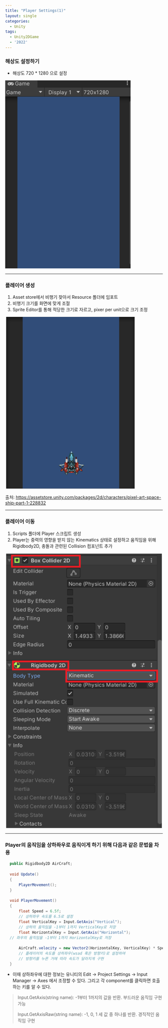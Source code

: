 ```yaml
---
title: "Player Settings(1)"
layout: single
categories:
  - Unity
tags:
  - Unity2DGame
  - '2022'
---
```


### 해상도 설정하기
  - 해상도 720 * 1280 으로 설정

  ![Display](/assets/images/2022_Display.png)

---

### 플레이어 생성

  1. Asset store에서 비행기 찾아서 Resource 폴더에 임포트
  2. 비행기 크기를 화면에 맞게 조절
  3. Sprite Editor를 통해 적당한 크기로 자르고, pixer per unit으로 크기 조정

  ![Display(1)](/assets/images/2022_Display(1).png)

  출처: https://assetstore.unity.com/packages/2d/characters/pixel-art-space-ship-part-1-228832

---

### 플레이어 이동
  1. Scripts 폴더에 Player 스크립트 생성
  2. Player는 중력의 영향을 받지 않는 Kinematics 상태로 설정하고 움직임을 위해 Rigidbody2D, 충돌과 관련된 Collision 컴포넌트 추가

  ![Player_Component](/assets/images/2022_Player_Component.png)

---

### Player의 움직임을 상하좌우로 움직이게 하기 위해 다음과 같은 문법을 차용

```C#
  public Rigidbody2D AirCraft;

  void Update()
  {
      PlayerMovement();
  }

  void PlayerMovement()
  {
      float Speed = 6.5f;
      // 상하좌우 속도를 6.5로 설정
      float VerticalKey = Input.GetAxis("Vertical");
      // 상하의 움직임을 -1부터 1까지 VerticalKey로 저장
      float HorizontalKey = Input.GetAxis("Horizontal");
  // 좌우의 움직임을 -1부터 1까지 HorizontalKey로 저장

      AirCraft.velocity = new Vector2(HorizontalKey, VerticalKey) * Speed;
      // 플레이어의 속도를 상하좌우(wsad 혹은 방향키)로 설정하여
      // 방향키를 누른 거에 따라 속도가 달라지게 구현
  }
```

  + 이때 상하좌우에 대한 정보는 유니티의 Edit -> Project Settings -> Input Manager -> Axes 에서
    조정할 수 있다.  그리고 각 component를 클릭하면 호출하는 키를 알 수 있다.

  > Input.GetAxis(string name): -1부터 1까지의 값을 반환. 부드러운 움직임 구현 가능
  > 
  > Input.GetAxisRaw(string name): -1, 0, 1 세 값 중 하나를 반환. 경직적인 움직임 구현
